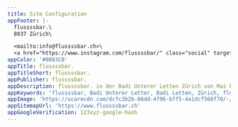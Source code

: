 ```yaml
---
title: Site Configuration
appFooter: |-
  flussssbar.\
  8037 Zürich\

  <mailto:info@flussssbar.ch>\
  <a href="https://www.instagram.com/flussssbar/" class="social" target="_blank" arial-label="Instagram"><img src="/images/if_instagram.svg" alt="Instagram"></a>
appColor: '#0083CB'
appTitle: flussssbar.
appTitleShort: flussssbar.
appPublisher: flussssbar.
appDescription: flussssbar. in der Badi Unterer Letten Zürich von Mai bis August, jeden Dienstagabend ab 20.15 Uhr.
appKeywords: 'flussssbar, Badi Unterer Letter, Badi Letten, Zürich, flussssbar Zürich'
appImage: 'https://ucarecdn.com/dcfc3b2b-86dd-4f96-b7f5-4a1dcf566f70/-/resize/800x/'
appSitemapUrl: 'https://www.flussssbar.ch'
appGoogleVerification: 123xyz-google-hash
---
```


